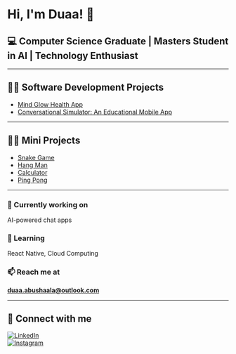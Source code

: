 # Hi, I'm Duaa! 👋

## 💻 Computer Science Graduate | Masters Student in AI | Technology Enthusiast  

---

## 👨‍💻 Software Development Projects
- [Mind Glow Health App](https://github.com/duaa-abushaala/MindGlowMobileApp)
- [Conversational Simulator: An Educational Mobile App](https://github.com/duaa-abushaala/Conversational-Simulator)

---

## 👩‍💻 Mini Projects
- [Snake Game](https://github.com/duaa-abushaala/snake-game)
- [Hang Man](https://github.com/duaa-abushaala/hang-man)
- [Calculator](https://github.com/duaa-abushaala/Calculator)
- [Ping Pong](https://github.com/duaa-abushaala/pingpong)

---

### 🔭 Currently working on
AI-powered chat apps  

### 🌱 Learning
React Native, Cloud Computing  

### 📫 Reach me at
**duaa.abushaala@outlook.com**

---

## 🤳 Connect with me  
[![LinkedIn](https://img.shields.io/badge/LinkedIn-0A66C2?style=for-the-badge&logo=linkedin&logoColor=white)](https://linkedin.com/in/duaa-abushaala)  
[![Instagram](https://img.shields.io/badge/Instagram-E4405F?style=for-the-badge&logo=instagram&logoColor=white)](https://www.instagram.com/duaa_abushaala/)
